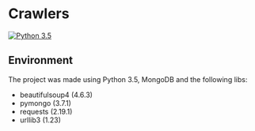 # Crawlers
[![Python 3.5](https://img.shields.io/badge/python-3.5-blue.svg)](https://www.python.org/downloads/release/python-350/)

## Environment
The project was made using Python 3.5, MongoDB and the following libs:
- beautifulsoup4 (4.6.3)
- pymongo (3.7.1)
- requests (2.19.1)
- urllib3 (1.23)
